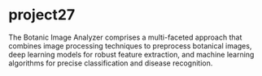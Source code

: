 # project27
The Botanic Image Analyzer comprises a multi-faceted approach that combines image processing techniques to preprocess botanical images, deep learning models for robust feature extraction, and machine learning algorithms for precise classification and disease recognition.
